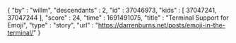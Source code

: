 {
  "by" : "willm",
  "descendants" : 2,
  "id" : 37046973,
  "kids" : [ 37047241, 37047244 ],
  "score" : 24,
  "time" : 1691491075,
  "title" : "Terminal Support for Emoji",
  "type" : "story",
  "url" : "https://darrenburns.net/posts/emoji-in-the-terminal/"
}
